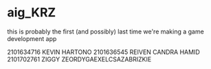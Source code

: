 # aig_KRZ
this is probably the first (and possibly) last time we're making a game development app


2101634716 KEVIN HARTONO
2101636545 REIVEN CANDRA HAMID
2101702761 ZIGGY ZEORDYGAEXELCSAZABRIZKIE
